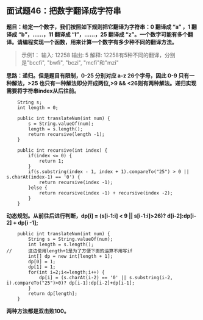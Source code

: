 ## 面试题46：把数字翻译成字符串
**题目：给定一个数字，我们按照如下规则把它翻译为字符串：0 翻译成 “a” ，1 翻译成 “b”，……，11 翻译成 “l”，……，25 翻译成 “z”。一个数字可能有多个翻译。请编程实现一个函数，用来计算一个数字有多少种不同的翻译方法。**
>示例1：
输入: 12258
输出: 5
解释: 12258有5种不同的翻译，分别是"bccfi", "bwfi", "bczi", "mcfi"和"mzi"

**思路：递归。但是题目有限制，0-25 分别对应 a-z 26个字母，因此 0-9 只有一种解法，>25 也只有一种解法即分开成两位,>9 && <26则有两种解法。递归实现需要将字符串index从后往前。**
```
	String s;
	int length = 0;
	
	public int translateNum(int num) {
		s = String.valueOf(num);
		length = s.length();
		return recursive(length -1);
    }
	
	public int recursive(int index) {
		if(index <= 0) {
			return 1;
		}
		if(s.substring(index - 1, index + 1).compareTo("25") > 0 || s.charAt(index-1) == '0') {
			return recursive(index -1);
		}else {
			return recursive(index -1) + recursive(index -2);
		}
	}
```

**动态规划。从前往后进行判断，dp[i] = (s[i-1:i] < 9 || s[i-1:i]>26)? d[i-2]:dp[i-2] + dp[i -1];**
```
	public int translateNum(int num) {
        String s = String.valueOf(num);
		int length = s.length();
//		这边使用length+1是为了方便下面的运算不用写if
		int[] dp = new int[length + 1];
		dp[0] = 1;
		dp[1] = 1;
		for(int i=2;i<=length;i++) {
			dp[i] = (s.charAt(i-2) == '0' || s.substring(i-2, i).compareTo("25")>0)? dp[i-1]:dp[i-2]+dp[i-1];
		}
		return dp[length];
    }
```
**两种方法都是双击败100。**